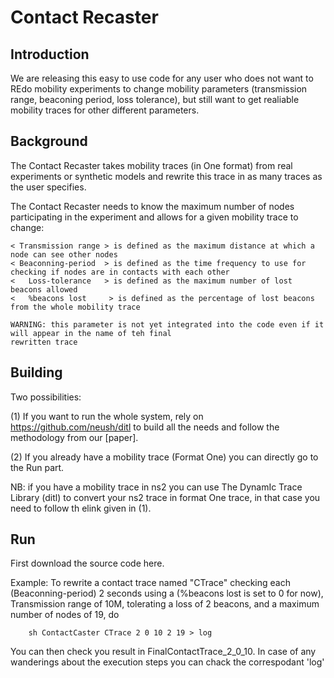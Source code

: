 Contact Recaster
===============

Introduction
------------

We are releasing this easy to use code for any user who does not want to REdo mobility experiments to change mobility parameters (transmission range, beaconing period, loss tolerance), but still want to get realiable mobility traces for other different parameters.

Background
------------

The Contact Recaster takes mobility traces (in One format) from real experiments or synthetic models and rewrite this trace in as many traces as the user specifies.

The Contact Recaster needs to know the maximum number of nodes participating in the experiment and allows for a given mobility trace to change: 

    < Transmission range > is defined as the maximum distance at which a node can see other nodes 
    < Beaconning-period  > is defined as the time frequency to use for checking if nodes are in contacts with each other 
    <   Loss-tolerance   > is defined as the maximum number of lost beacons allowed
    <   %beacons lost     > is defined as the percentage of lost beacons from the whole mobility trace
    
    WARNING: this parameter is not yet integrated into the code even if it will appear in the name of teh final    
    rewritten trace

Building
------------

Two possibilities:


(1) If you want to run the whole system, rely on https://github.com/neush/ditl to build all the needs and follow the methodology from our [paper].
    
(2) If you already have a mobility trace (Format One) you can directly go to the Run part.

NB: if you have a mobility trace in ns2 you can use The DynamIc Trace Library (ditl) to convert your ns2 trace in format One trace, in that case you need to follow th elink given in (1).


Run
------------

First download the source code here.

Example: 
To rewrite a contact trace named "CTrace" checking each (Beaconning-period) 2 seconds using a (%beacons lost is set to 0 for now), Transmission range of 10M, tolerating a loss of 2 beacons, and a maximum number of nodes of 19, do

        sh ContactCaster CTrace 2 0 10 2 19 > log

You can then check you result in FinalContactTrace_2_0_10. In case of any wanderings about the execution steps you can chack the correspodant 'log'
